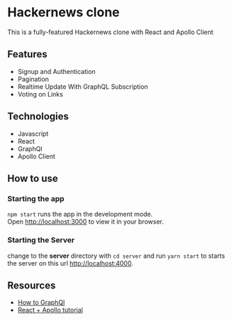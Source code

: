 # Hackernews clone

This is a fully-featured Hackernews clone with React and Apollo Client

## Features
- Signup and Authentication
- Pagination
- Realtime Update With GraphQL Subscription
- Voting on Links

## Technologies 
- Javascript
- React
- GraphQl 
- Apollo Client

## How to use

### Starting the app

`npm start` runs the app in the development mode.\
Open [http://localhost:3000](http://localhost:3000) to view it in your browser.


### Starting the Server
change to the **server** directory with `cd server` and run `yarn start` to starts the server
on this url [http://localhost:4000](http://localhost:4000).


## Resources

- [How to GraphQl](https://www.howtographql.com/basics/0-introduction/)
- [React + Apollo tutorial](https://www.howtographql.com/react-apollo/0-introduction/)

